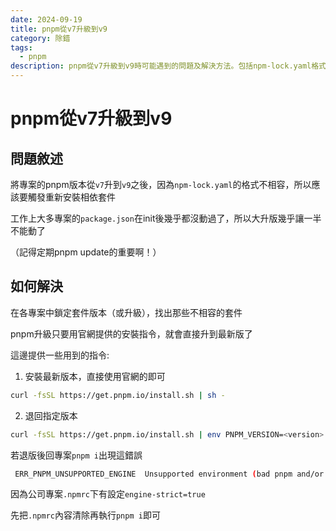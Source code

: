 ```yaml
---
date: 2024-09-19
title: pnpm從v7升級到v9
category: 除錯
tags:
  - pnpm
description: pnpm從v7升級到v9時可能遇到的問題及解決方法。包括npm-lock.yaml格式不相容、如何安裝最新版本或退回指定版本的pnpm，以及處理ERR_PNPM_UNSUPPORTED_ENGINE錯誤的方法。
---
```


# pnpm從v7升級到v9

## 問題敘述

將專案的pnpm版本從`v7`升到`v9`之後，因為`npm-lock.yaml`的格式不相容，所以應該要觸發重新安裝相依套件

工作上大多專案的`package.json`在init後幾乎都沒動過了，所以大升版幾乎讓一半不能動了

（記得定期pnpm update的重要啊！）

## 如何解決

在各專案中鎖定套件版本（或升級），找出那些不相容的套件

pnpm升級只要用官網提供的安裝指令，就會直接升到最新版了

這邊提供一些用到的指令:

1. 安裝最新版本，直接使用官網的即可

```bash
curl -fsSL https://get.pnpm.io/install.sh | sh -
```

2. 退回指定版本

```bash
curl -fsSL https://get.pnpm.io/install.sh | env PNPM_VERSION=<version> sh -
```

若退版後回專案`pnpm i`出現這錯誤

```bash
 ERR_PNPM_UNSUPPORTED_ENGINE  Unsupported environment (bad pnpm and/or Node.js version)
```

因為公司專案`.npmrc`下有設定`engine-strict=true`

先把`.npmrc`內容清除再執行`pnpm i`即可
